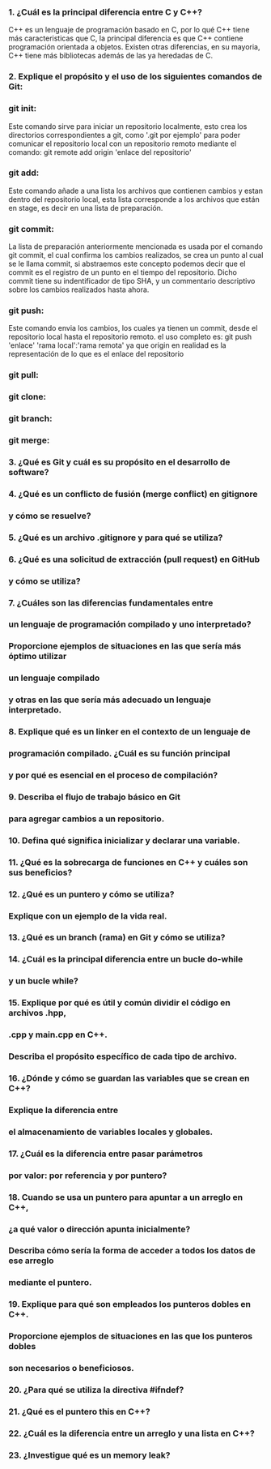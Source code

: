 ### 1. ¿Cuál es la principal diferencia entre C y C++?
  C++ es un lenguaje de programación basado en C, por lo qué C++ tiene 
  más caracteristicas que C, la principal diferencia es que C++ contiene
  programación orientada a objetos. Existen otras diferencias, en su mayoria,
  C++ tiene más bibliotecas además de las ya heredadas de C.

### 2. Explique el propósito y el uso de los siguientes comandos de Git:
###     git init:
  Este comando sirve para iniciar un repositorio localmente, esto crea 
  los directorios correspondientes a git, como '.git por ejemplo'
  para poder comunicar el repositorio local con un repositorio
  remoto mediante el comando: git remote add origin 'enlace del repositorio'
###     git add: 
  Este comando añade a una lista los archivos que contienen cambios y estan 
  dentro del repositorio local, esta lista corresponde a los archivos
  que están en stage, es decir en una lista de preparación.
###     git commit:
  La lista de preparación anteriormente mencionada es usada por el comando 
  git commit, el cual confirma los cambios realizados, se crea un punto
  al cual se le llama commit, si abstraemos este concepto podemos decir 
  que el commit es el registro de un punto en el tiempo del repositorio. 
  Dicho commit tiene su indentificador de tipo SHA, y un commentario 
  descriptivo sobre los cambios realizados hasta ahora.
###     git push:
  Este comando envia los cambios, los cuales ya tienen un commit, desde el 
  repositorio local hasta el repositorio remoto. 
      el uso completo es: git push 'enlace' 'rama local':'rama remota'
    ya que origin en realidad es la representación de lo que es el enlace
    del repositorio
###     git pull:
###     git clone:
###     git branch:
###     git merge:
### 3. ¿Qué es Git y cuál es su propósito en el desarrollo de software?
### 4. ¿Qué es un conflicto de fusión (merge conflict) en gitignore
### y cómo se resuelve?
### 5. ¿Qué es un archivo .gitignore y para qué se utiliza?
### 6. ¿Qué es una solicitud de extracción (pull request) en GitHub
### y cómo se utiliza?
### 7. ¿Cuáles son las diferencias fundamentales entre
### un lenguaje de programación compilado y uno interpretado?
### Proporcione ejemplos de situaciones en las que sería más óptimo utilizar
### un lenguaje compilado
### y otras en las que sería más adecuado un lenguaje interpretado.
### 8. Explique qué es un linker en el contexto de un lenguaje de 
### programación compilado. ¿Cuál es su función principal 
### y por qué es esencial en el proceso de compilación?
### 9. Describa el flujo de trabajo básico en Git 
### para agregar cambios a un repositorio.
### 10. Defina qué significa inicializar y declarar una variable.
### 11. ¿Qué es la sobrecarga de funciones en C++ y cuáles son sus beneficios?
### 12. ¿Qué es un puntero y cómo se utiliza? 
### Explique con un ejemplo de la vida real.
### 13. ¿Qué es un branch (rama) en Git y cómo se utiliza?
### 14. ¿Cuál es la principal diferencia entre un bucle do-while
### y un bucle while?
### 15. Explique por qué es útil y común dividir el código en archivos .hpp,
### .cpp y main.cpp en C++.
### Describa el propósito específico de cada tipo de archivo.
### 16. ¿Dónde y cómo se guardan las variables que se crean en C++?
### Explique la diferencia entre
### el almacenamiento de variables locales y globales.
### 17. ¿Cuál es la diferencia entre pasar parámetros 
### por valor: por referencia y por puntero?
### 18. Cuando se usa un puntero para apuntar a un arreglo en C++,
### ¿a qué valor o dirección apunta inicialmente? 
### Describa cómo sería la forma de acceder a todos los datos de ese arreglo
### mediante el puntero.
### 19. Explique para qué son empleados los punteros dobles en C++.
### Proporcione ejemplos de situaciones en las que los punteros dobles
### son necesarios o beneficiosos.
### 20. ¿Para qué se utiliza la directiva #ifndef?
### 21. ¿Qué es el puntero this en C++?
### 22. ¿Cuál es la diferencia entre un arreglo y una lista en C++?
### 23. ¿Investigue qué es un memory leak?

